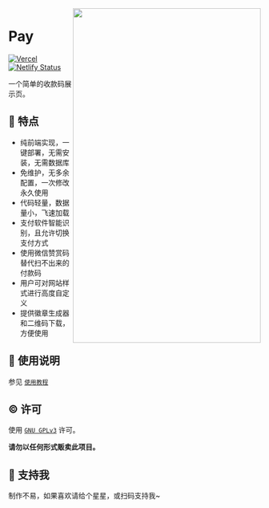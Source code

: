 <img align="right" width="375" height="667" src="https://s2.loli.net/2022/10/02/WNe5Fc9SfXaYDdI.png">

# Pay

[![Vercel](https://vercelbadge.vercel.app/api/alex3236/pay)](https://vercel.com/alex3236/pay) [![Netlify Status](https://api.netlify.com/api/v1/badges/7badc2ac-2e40-4ed2-8df5-704a25fc921d/deploy-status)](https://app.netlify.com/sites/al-pay/deploys)

一个简单的收款码展示页。

## 🚀 特点

- 纯前端实现，一键部署，无需安装，无需数据库
- 免维护，无多余配置，一次修改永久使用
- 代码轻量，数据量小，飞速加载 
- 支付软件智能识别，且允许切换支付方式
- 使用微信赞赏码替代扫不出来的付款码
- 用户可对网站样式进行高度自定义
- 提供徽章生成器和二维码下载，方便使用

## 📃 使用说明
参见 [`使用教程`](docs/tutorial.md)

## ©️ 许可
使用 [`GNU GPLv3`](https://www.gnu.org/licenses/gpl-3.0.html) 许可。

**请勿以任何形式贩卖此项目。**

## 🌟 支持我

制作不易，如果喜欢请给个星星，或扫码支持我~
